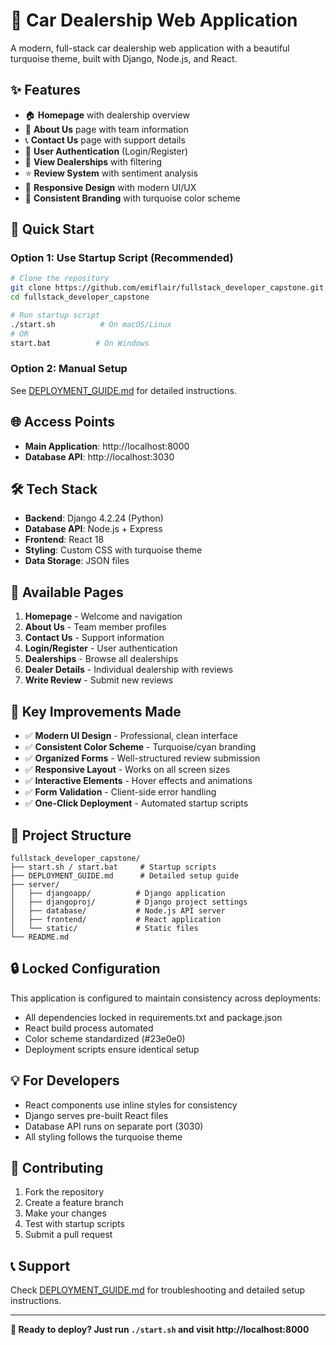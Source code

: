 # 🚗 Car Dealership Web Application

A modern, full-stack car dealership web application with a beautiful turquoise theme, built with Django, Node.js, and React.

## ✨ **Features**
- 🏠 **Homepage** with dealership overview
- 👥 **About Us** page with team information  
- 📞 **Contact Us** page with support details
- 🔐 **User Authentication** (Login/Register)
- 🏪 **View Dealerships** with filtering
- ⭐ **Review System** with sentiment analysis
- 📱 **Responsive Design** with modern UI/UX
- 🎨 **Consistent Branding** with turquoise color scheme

## 🚀 **Quick Start**

### Option 1: Use Startup Script (Recommended)
```bash
# Clone the repository
git clone https://github.com/emiflair/fullstack_developer_capstone.git
cd fullstack_developer_capstone

# Run startup script
./start.sh          # On macOS/Linux
# OR
start.bat          # On Windows
```

### Option 2: Manual Setup
See [DEPLOYMENT_GUIDE.md](DEPLOYMENT_GUIDE.md) for detailed instructions.

## 🌐 **Access Points**
- **Main Application**: http://localhost:8000
- **Database API**: http://localhost:3030

## 🛠 **Tech Stack**
- **Backend**: Django 4.2.24 (Python)
- **Database API**: Node.js + Express  
- **Frontend**: React 18
- **Styling**: Custom CSS with turquoise theme
- **Data Storage**: JSON files

## 📱 **Available Pages**
1. **Homepage** - Welcome and navigation
2. **About Us** - Team member profiles
3. **Contact Us** - Support information
4. **Login/Register** - User authentication
5. **Dealerships** - Browse all dealerships
6. **Dealer Details** - Individual dealership with reviews
7. **Write Review** - Submit new reviews

## 🎯 **Key Improvements Made**
- ✅ **Modern UI Design** - Professional, clean interface
- ✅ **Consistent Color Scheme** - Turquoise/cyan branding
- ✅ **Organized Forms** - Well-structured review submission
- ✅ **Responsive Layout** - Works on all screen sizes
- ✅ **Interactive Elements** - Hover effects and animations
- ✅ **Form Validation** - Client-side error handling
- ✅ **One-Click Deployment** - Automated startup scripts

## 📂 **Project Structure**
```
fullstack_developer_capstone/
├── start.sh / start.bat     # Startup scripts
├── DEPLOYMENT_GUIDE.md      # Detailed setup guide
├── server/
│   ├── djangoapp/          # Django application
│   ├── djangoproj/         # Django project settings
│   ├── database/           # Node.js API server
│   ├── frontend/           # React application
│   └── static/             # Static files
└── README.md
```

## 🔒 **Locked Configuration**
This application is configured to maintain consistency across deployments:
- All dependencies locked in requirements.txt and package.json
- React build process automated
- Color scheme standardized (#23e0e0)
- Deployment scripts ensure identical setup

## 💡 **For Developers**
- React components use inline styles for consistency
- Django serves pre-built React files
- Database API runs on separate port (3030)
- All styling follows the turquoise theme

## 🤝 **Contributing**
1. Fork the repository
2. Create a feature branch
3. Make your changes
4. Test with startup scripts
5. Submit a pull request

## 📞 **Support**
Check [DEPLOYMENT_GUIDE.md](DEPLOYMENT_GUIDE.md) for troubleshooting and detailed setup instructions.

---
**🚀 Ready to deploy? Just run `./start.sh` and visit http://localhost:8000**